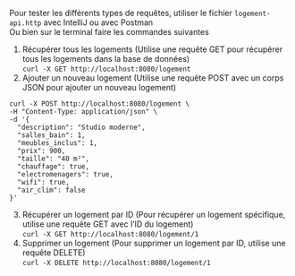Pour tester les différents types de requêtes, utiliser le fichier ``logement-api.http`` avec IntelliJ ou avec Postman  
Ou bien sur le terminal faire les commandes suivantes  
1. Récupérer tous les logements (Utilise une requête GET pour récupérer tous les logements dans la base de données)  
``curl -X GET http://localhost:8080/logement``
2. Ajouter un nouveau logement (Utilise une requête POST avec un corps JSON pour ajouter un nouveau logement)  
```
curl -X POST http://localhost:8080/logement \
-H "Content-Type: application/json" \
-d '{
  "description": "Studio moderne",
  "salles_bain": 1,
  "meubles_inclus": 1,
  "prix": 900,
  "taille": "40 m²",
  "chauffage": true,
  "electromenagers": true,
  "wifi": true,
  "air_clim": false
}'
```
3. Récupérer un logement par ID (Pour récupérer un logement spécifique, utilise une requête GET avec l’ID du logement)  
``curl -X GET http://localhost:8080/logement/1``
4. Supprimer un logement (Pour supprimer un logement par ID, utilise une requête DELETE)  
``curl -X DELETE http://localhost:8080/logement/1``

